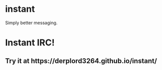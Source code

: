 # instant
Simply better messaging.
<h1>Instant IRC!</h1>
<h2>Try it at https://derplord3264.github.io/instant/<h2/>
